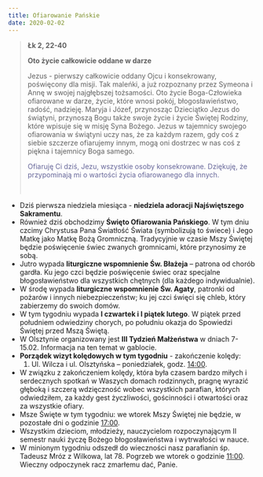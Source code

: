 ```yaml
---
title: Ofiarowanie Pańskie
date: 2020-02-02
---
```


> **Łk 2, 22-40**
>
> **Oto życie całkowicie oddane w darze**
>
> Jezus - pierwszy całkowicie oddany Ojcu i konsekrowany, poświęcony dla misji. Tak maleńki, a już rozpoznany przez Symeona i Annę w swojej najgłębszej tożsamości. Oto życie Boga-Człowieka ofiarowane w darze, życie, które wnosi pokój, błogosławieństwo, radość, nadzieję. Maryja i Józef, przynosząc Dzieciątko Jezus do świątyni, przynoszą Bogu także swoje życie i życie Świętej Rodziny, które wpisuje się w misję Syna Bożego. Jezus w tajemnicy swojego ofiarowania w świątyni uczy nas, że za każdym razem, gdy coś z siebie szczerze ofiarujemy innym, mogą oni dostrzec w nas coś z piękna i tajemnicy Boga samego.
>
> <span style="color: #666699;">Ofiaruję Ci dziś, Jezu, wszystkie osoby konsekrowane. Dziękuję, że przypominają mi o wartości życia ofiarowanego dla innych. </span>
>
> &nbsp;


- Dziś pierwsza niedziela miesiąca - **niedziela adoracji Najświętszego Sakramentu**.
- Również dziś obchodzimy **Święto Ofiarowania Pańskiego**. W tym dniu czcimy Chrystusa Pana Światłość Świata (symbolizują to świece) i Jego Matkę jako Matkę Bożą Gromniczną. Tradycyjnie w czasie Mszy Świętej będzie poświęcenie świec zwanych gromnicami, które przynosimy ze sobą.
- Jutro wypada **liturgiczne wspomnienie Św. Błażeja** – patrona od chorób gardła. Ku jego czci będzie poświęcenie świec oraz specjalne błogosławieństwo dla wszystkich chętnych (dla każdego indywidualnie).
- W środę wypada **liturgiczne wspomnienie Św. Agaty**, patronki od pożarów i innych niebezpieczeństw; ku jej czci święci się chleb, który zabierzemy do swoich domów.
- W tym tygodniu wypada **I czwartek i I piątek lutego**. W piątek przed południem odwiedziny chorych, po południu okazja do Spowiedzi Świętej przed Mszą Świętą.
- W Olsztynie organizowany jest **III Tydzień Małżeństwa** w dniach 7-15.02. Informacja na ten temat w gablocie.
- **Porządek wizyt kolędowych w tym tygodniu** - zakończenie kolędy:
  1. Ul. Wilcza i ul. Olsztyńska – poniedziałek, godz. <u>14:00</u>.
- W związku z zakończeniem kolędy, która była czasem bardzo miłych i serdecznych spotkań w Waszych domach rodzinnych, pragnę wyrazić głęboką i szczerą wdzięczność wobec wszystkich parafian, których odwiedziłem, za każdy gest życzliwości, gościnności i otwartości oraz za wszystkie ofiary.
- Msze Święte w tym tygodniu: we wtorek Mszy Świętej nie będzie, w pozostałe dni o godzinie <u>17:00</u>.
- Wszystkim dzieciom, młodzieży, nauczycielom rozpoczynającym II semestr nauki życzę Bożego błogosławieństwa i wytrwałości w nauce.
- W minionym tygodniu odszedł do wieczności nasz parafianin śp. Tadeusz Mróz z Wilkowa, lat 78. Pogrzeb we wtorek o godzinie <u>11:00</u>. Wieczny odpoczynek racz zmarłemu dać, Panie.
